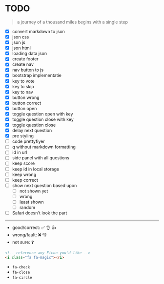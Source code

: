 # TODO

> a journey of a thousand miles begins with a single step

- [x] convert markdown to json
- [x] json css
- [x] json js
- [x] json html
- [x] loading data json
- [x] create footer
- [x] create nav
- [x] nav button to js
- [x] bootstrap implementatie
- [x] key to vote
- [x] key to skip
- [x] key to nav
- [x] button wrong
- [x] button correct
- [x] button open
- [x] toggle question open with key
- [x] toggle question close with key
- [x] toggle question close
- [x] delay next question
- [x] pre styling
- [ ] code prettyfiyer
- [ ] q without markdown formatting
- [ ] id in url
- [ ] side panel with all questions
- [ ] keep score
- [ ] keep id in local storage
- [ ] keep wrong
- [ ] keep correct
- [ ] show next question based upon
  - [ ] not shown yet
  - [ ] wrong
  - [ ] least shown
  - [ ] random
- [ ] Safari doesn't look the part

---

- good/correct: ✅ 👌 👍
- wrong/fault: ❌ 👎
- not sure: ❓

```html
<!-- reference any Ficon you'd like -->
<i class="fa fa-magic"></i>
```

- `fa-check`
- `fa-close`
- `fa-circle`
